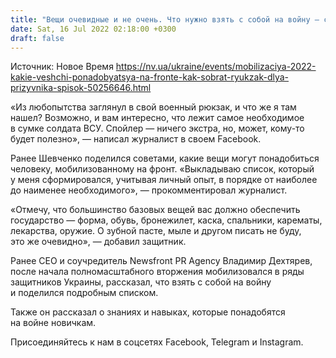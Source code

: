 ```yaml
---
title: "Вещи очевидные и не очень. Что нужно взять с собой на войну — список от военного"
date: Sat, 16 Jul 2022 02:18:00 +0300
draft: false
---
```

Источник: Новое Время https://nv.ua/ukraine/events/mobilizaciya-2022-kakie-veshchi-ponadobyatsya-na-fronte-kak-sobrat-ryukzak-dlya-prizyvnika-spisok-50256646.html


«Из любопытства заглянул в свой военный рюкзак, и что же я там нашел? Возможно, и вам интересно, что лежит самое необходимое в сумке солдата ВСУ. Спойлер — ничего экстра, но, может, кому-то будет полезно», — написал журналист в своем Facebook.

Ранее Шевченко поделился советами, какие вещи могут понадобиться человеку, мобилизованному на фронт. «Выкладываю список, который у меня сформировался, учитывая личный опыт, в порядке от наиболее до наименее необходимого», — прокомментировал журналист.

«Отмечу, что большинство базовых вещей вас должно обеспечить государство — форма, обувь, бронежилет, каска, спальники, карематы, лекарства, оружие. О зубной пасте, мыле и другом писать не буду, это же очевидно», — добавил защитник.

Ранее CEO и соучредитель Newsfront PR Agency Владимир Дехтярев, после начала полномасштабного вторжения мобилизовался в ряды защитников Украины, рассказал, что взять с собой на войну и поделился подробным списком.

Также он рассказал о знаниях и навыках, которые понадобятся на войне новичкам.

Присоединяйтесь к нам в соцсетях Facebook, Telegram и Instagram.

